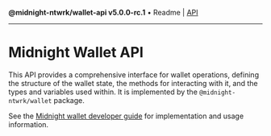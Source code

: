 **@midnight-ntwrk/wallet-api v5.0.0-rc.1** • Readme \| [API](globals.md)

***

# Midnight Wallet API

This API provides a comprehensive interface for wallet operations, defining the structure of the wallet state, the methods for interacting with it, and the types and variables used within. It is implemented by the `@midnight-ntwrk/wallet` package.

See the [Midnight wallet developer guide](https://docs.midnight.network/develop/guides/wallet-dev-guide) for implementation and usage information.

